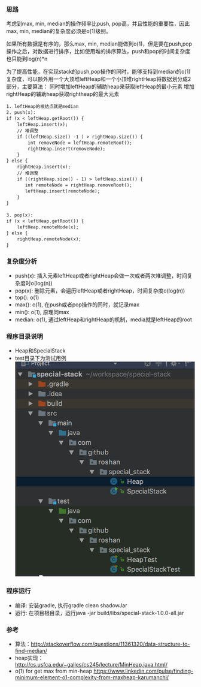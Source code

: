 ### 思路

考虑到max, min, median的操作频率比push, pop高，并且性能的重要性，因此max, min, median的复杂度必须是o(1)级别。

如果所有数据是有序的，那么max, min, median能做到o(1)，但是要在push,pop操作之后，对数据进行排序，比如使用堆的排序算法，push和pop的时间复杂度也只能到log(n)*n

为了提高性能，在实现stack的push,pop操作的同时，能够支持到median的o(1)复杂度，可以额外用一个大顶堆leftHeap和一个小顶堆rightHeap将数据划分成2部分，主要算法：
同时增加leftHeap的辅助heap来获取leftHeap的最小元素
增加rightHeap的辅助heap获取rightheap的最大元素

```
1. leftHeap的根结点就是median
2. push(x): 
if (x < leftHeap.getRoot()) {
    leftHeap.insert(x);
    // 堆调整
    if ((leftHeap.size() -1 ) > rightHeap.size()) {
        int removeNode = leftHeap.remoteRoot();
        rightHeap.insert(removeNode);
    }
} else {
    rightHeap.insert(x);
    // 堆调整
    if ((rightHeap.size() - 1) > leftHeap.size()) {
       int remoteNode = rightHeap.removeRoot();
       leftHeap.insert(remoteNode);
    }
}

3. pop(x):
if (x < leftHeap.getRoot()) {
    leftHeap.remoteNode(x);
} else {
    rightHeap.remoteNode(x);
}
```

### 复杂度分析

- push(x): 插入元素leftHeap或者rightHeap会做一次或者两次堆调整，时间复杂度时o(log(n))
- pop(x):  删除元素，会遍历leftHeap或者rightHeap，时间复杂度o(log(n))
- top():  o(1)
- max():  o(1), 在push或者pop操作的同时，就记录max
- min():  o(1), 原理同max
- median: o(1), 通过leftHeap和rightHeap的机制，media就是leftHeap的root

### 程序目录说明
- Heap和SpecialStack
- test目录下为测试用例
![目录图片](./images/dir)


### 程序运行
- 编译: 安装gradle, 执行gradle clean shadowJar
- 运行: 在项目根目录，运行java -jar build/libs/special-stack-1.0.0-all.jar


### 参考
- 算法：<http://stackoverflow.com/questions/11361320/data-structure-to-find-median/>
- heap实现：<http://cs.usfca.edu/~galles/cs245/lecture/MinHeap.java.html/>
- o(1) for get max from min-heap <https://www.linkedin.com/pulse/finding-minimum-element-o1-complexity-from-maxheap-karumanchi/>


